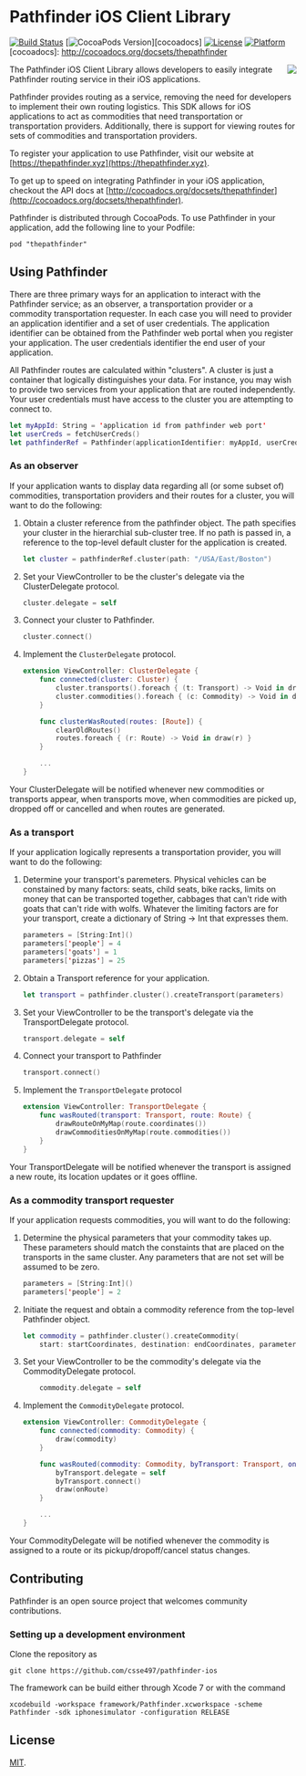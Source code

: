# Pathfinder iOS Client Library

[![Build Status](https://travis-ci.org/CSSE497/pathfinder-ios.svg)](https://travis-ci.org/CSSE497/pathfinder-ios)
[![CocoaPods Version](https://img.shields.io/cocoapods/v/thepathfinder.svg?style=flat)][cocoadocs]
[![License](https://img.shields.io/cocoapods/l/thepathfinder.svg?style=flat)](LICENSE)
[![Platform](https://img.shields.io/cocoapods/p/thepathfinder.svg?style=flat)](cocoadocs)
[cocoadocs]: http://cocoadocs.org/docsets/thepathfinder


<img align="right" src="https://thepathfinder.xyz/img/logo.png"/>

The Pathfinder iOS Client Library allows developers to easily integrate Pathfinder routing service in their iOS applications.

Pathfinder provides routing as a service, removing the need for developers to implement their own routing logistics. This SDK allows for iOS applications to act as commodities that need transportation or transportation providers. Additionally, there is support for viewing routes for sets of commodities and transportation providers.

To register your application to use Pathfinder, visit our website at [https://thepathfinder.xyz](https://thepathfinder.xyz).

To get up to speed on integrating Pathfinder in your iOS application, checkout the API docs at [http://cocoadocs.org/docsets/thepathfinder](http://cocoadocs.org/docsets/thepathfinder).

Pathfinder is distributed through CocoaPods. To use Pathfinder in your application, add the following line to your Podfile:

```
pod "thepathfinder"
```


## Using Pathfinder

There are three primary ways for an application to interact with the Pathfinder service; as an observer, a transportation provider or a commodity transportation requester. In each case you will need to provider an application identifier and a set of user credentials. The application identifier can be obtained from the Pathfinder web portal when you register your application. The user credentials identifier the end user of your application.

All Pathfinder routes are calculated within "clusters". A cluster is just a container that logically distinguishes your data. For instance, you may wish to provide two services from your application that are routed independently. Your user credentials must have access to the cluster you are attempting to connect to.

```swift
let myAppId: String = 'application id from pathfinder web port'
let userCreds = fetchUserCreds()
let pathfinderRef = Pathfinder(applicationIdentifier: myAppId, userCredentials: userCreds)
```

### As an observer

If your application wants to display data regarding all (or some subset of) commodities, transportation providers and their routes for a cluster, you will want to do the following:

1. Obtain a cluster reference from the pathfinder object. The path specifies your cluster in the hierarchial sub-cluster tree. If no path is passed in, a reference to the top-level default cluster for the application is created.

    ```swift
    let cluster = pathfinderRef.cluster(path: "/USA/East/Boston")
    ```

2. Set your ViewController to be the cluster's delegate via the ClusterDelegate protocol.

    ```swift
    cluster.delegate = self
    ```

3. Connect your cluster to Pathfinder.

    ```swift
    cluster.connect()
    ```

4. Implement the `ClusterDelegate` protocol.

    ```swift
    extension ViewController: ClusterDelegate {
        func connected(cluster: Cluster) {
            cluster.transports().foreach { (t: Transport) -> Void in draw(t) }
            cluster.commodities().foreach { (c: Commodity) -> Void in draw(c) }
        }

        func clusterWasRouted(routes: [Route]) {
            clearOldRoutes()
            routes.foreach { (r: Route) -> Void in draw(r) }
        }

        ...
    }
    ```

Your ClusterDelegate will be notified whenever new commodities or transports appear, when transports move, when commodities are picked up, dropped off or cancelled and when routes are generated.

### As a transport

If your application logically represents a transportation provider, you will want to do the following:

1. Determine your transport's paremeters. Physical vehicles can be constained by many factors: seats, child seats, bike racks, limits on money that can be transported together, cabbages that can't ride with goats that can't ride with wolfs. Whatever the limiting factors are for your transport, create a dictionary of String -> Int that expresses them.

    ```swift
    parameters = [String:Int]()
    parameters['people'] = 4
    parameters['goats'] = 1
    parameters['pizzas'] = 25
    ```

2. Obtain a Transport reference for your application.

    ```swift
    let transport = pathfinder.cluster().createTransport(parameters)
    ```

3. Set your ViewController to be the transport's delegate via the TransportDelegate protocol.

    ```swift
    transport.delegate = self
    ```

4. Connect your transport to Pathfinder

    ```swift
    transport.connect()
    ```

5. Implement the `TransportDelegate` protocol

    ```swift
    extension ViewController: TransportDelegate {
        func wasRouted(transport: Transport, route: Route) {
            drawRouteOnMyMap(route.coordinates())
            drawCommoditiesOnMyMap(route.commodities())
        }
    }
    ```

Your TransportDelegate will be notified whenever the transport is assigned a new route, its location updates or it goes offline.


### As a commodity transport requester

If your application requests commodities, you will want to do the following:

1. Determine the physical parameters that your commodity takes up. These parameters should match the constaints that are placed on the transports in the same cluster. Any parameters that are not set will be assumed to be zero.

    ```swift
    parameters = [String:Int]()
    parameters['people'] = 2
    ```

2. Initiate the request and obtain a commodity reference from the top-level Pathfinder object.

    ```swift
    let commodity = pathfinder.cluster().createCommodity(
        start: startCoordinates, destination: endCoordinates, parameters: parameters)
    ```

3. Set your ViewController to be the commodity's delegate via the CommodityDelegate protocol.

    ```swift
        commodity.delegate = self
    ```

4. Implement the `CommodityDelegate` protocol.

    ```swift
    extension ViewController: CommodityDelegate {
        func connected(commodity: Commodity) {
            draw(commodity)
        }

        func wasRouted(commodity: Commodity, byTransport: Transport, onRoute: Route) {
            byTransport.delegate = self
            byTransport.connect()
            draw(onRoute)
        }

        ...
    }
    ```

Your CommodityDelegate will be notified whenever the commodity is assigned to a route or its pickup/dropoff/cancel status changes.

## Contributing

Pathfinder is an open source project that welcomes community contributions.

### Setting up a development environment

Clone the repository as

```
git clone https://github.com/csse497/pathfinder-ios
```

The framework can be build either through Xcode 7 or with the command

```
xcodebuild -workspace framework/Pathfinder.xcworkspace -scheme Pathfinder -sdk iphonesimulator -configuration RELEASE
```

## License

[MIT](https://raw.githubusercontent.com/CSSE497/pathfinder-ios/master/LICENSE).
